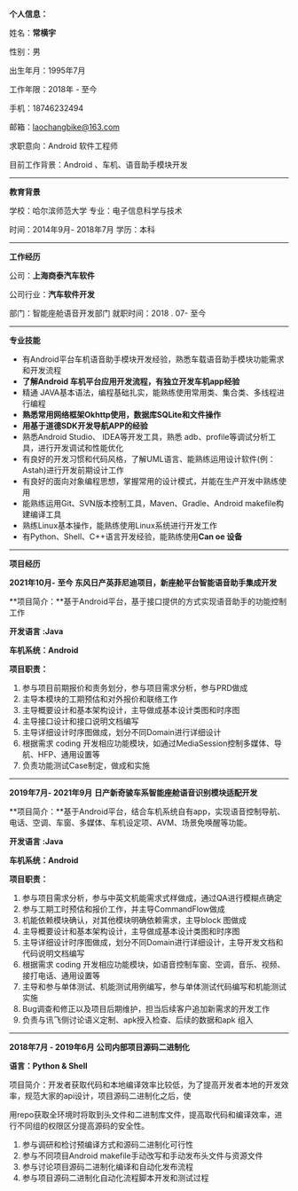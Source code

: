 **个人信息：**

姓名：**常横宇**

性别：男     

出生年月：1995年7月

工作年限：2018年 - 至今

手机：18746232494

邮箱：laochangbike@163.com

求职意向：Android 软件工程师

目前工作背景：Android 、车机、语音助手模块开发

----

**教育背景**

学校：哈尔滨师范大学 					专业：电子信息科学与技术 

时间：2014年9月- 2018年7月 		学历：本科

-----

**工作经历**

公司：**上海商泰汽车软件**    

公司行业：**汽车软件开发**

部门：智能座舱语音开发部门    就职时间：2018 . 07- 至今

----

**专业技能**

* 有Android平台车机语音助手模块开发经验，熟悉车载语音助手模块功能需求和开发流程
* **了解Android 车机平台应用开发流程，有独立开发车机app经验**
* 精通 JAVA基本语法，编程基础扎实，能熟练使用常用类、集合类、多线程进行编程
* **熟悉常用网络框架Okhttp使用，数据库SQLite和文件操作**
* **用基于道德SDK开发导航APP的经验**
* 熟悉Android Studio、 IDEA等开发工具，熟悉 adb、profile等调试分析工具，进行开发调试和性能优化
* 有良好的开发习惯和代码风格，了解UML语言、能熟练运用设计软件(例：Astah)进行开发前期设计工作
* 有良好的面向对象编程思想，掌握常用的设计模式，并能在生产开发中熟练使用
* 能熟练运用Git、SVN版本控制工具，Maven、Gradle、Android makefile构建编译工具
* 熟练Linux基本操作，能熟练使用Linux系统进行开发工作
* 有Python、Shell、C++语言开发经验，能熟练使用**Can oe 设备**

---------

**项目经历**

**2021年10月-** **至今 东风日产英菲尼迪项目，新座舱平台智能语音助手集成开发**

**项目简介：**基于Android平台，基于接口提供的方式实现语音助手的功能控制工作

**开发语言** **:Java** 

**车机系统：Android**

**项目职责：** 

1. 参与项目前期报价和责务划分，参与项目需求分析，参与PRD做成
2. 主导本模块的工期预估和对外报价和联络工作
3. 主导概要设计和基本架构设计，主导做成基本设计类图和时序图
4. 主导接口设计和接口说明文档编写
5. 主导详细设计时序图做成，划分不同Domain进行详细设计
6. 根据需求 coding 开发相应功能模块，如通过MediaSession控制多媒体、导航、HFP、通用设置等
7. 负责功能测试Case制定，做成和实施

---------

**2019年7月- 2021年9月** **日产新奇骏车系智能座舱语音识别模块适配开发**

**项目简介：**基于Android平台，结合车机系统自有app，实现语音控制导航、电话、空调、车窗、多媒体、车机设定项、AVM、场景免唤醒等功能。

**开发语言** **:Java** 

**车机系统：Android**

**项目职责：**

1. 参与项目需求分析，参与中英文机能需求式样做成，通过QA进行模糊点确定
2. 参与工期工时预估和报价工作，并主导CommandFlow做成
3. 机能依赖模块确认，对其他模块明确依赖需求，主导block 图做成
4. 主导概要设计和基本架构设计，主导做成基本设计类图和时序图
5. 主导详细设计时序图做成，划分不同Domain进行详细设计，主导开发文档和代码说明文档编写
6. 根据需求 coding 开发相应功能模块，如语音控制车窗、空调，音乐、视频、接打电话、通用设置等
7. 主导和参与单体测试、机能测试用例编写，参与单体测试代码编写和机能测试实施
8. Bug调查和修正以及项目后期维护，担当后续客户追加新需求的开发工作
9. 负责与讯飞侧讨论语义定制、apk授入检查、后续的数据和apk 组入

--------------

**2018年7月 - 2019年6月** **公司内部项目源码二进制化**

**语言：Python & Shell**

项目简介：开发者获取代码和本地编译效率比较低，为了提高开发者本地的开发效率，规范大家的api设计，项目源码二进制化之后，使

用repo获取全环境时将取到头文件和二进制库文件，提高取代码和编译效率，进行不同组的权限区分提高源码的安全性。

1. 参与调研和检讨预编译方式和源码二进制化可行性
2. 参与不同项目Android makefile手动改写和手动发布头文件与资源文件
3. 参与讨论项目源码二进制化编译和自动化发布流程
4. 参与项目源码二进制化自动化流程脚本开发和测试过程
